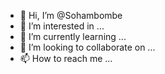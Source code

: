 - 👋 Hi, I’m @Sohambombe
- 👀 I’m interested in ...
- 🌱 I’m currently learning ...
- 💞️ I’m looking to collaborate on ...
- 📫 How to reach me ...

<!---
Sohambombe/Info is a ✨ special ✨ repository because its `README.md` (this file) appears on your GitHub profile.
You can click the Preview link to take a look at your changes.
--->
